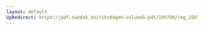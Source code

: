 ```yaml
---
layout: default
UpRedirect: https://pdf.swedeb.se/riksdagen-volumeG-pdf/199798/reg_199798/reg_199798_0430.pdf
---
```

